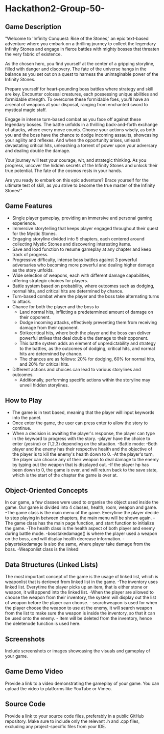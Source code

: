 # Hackathon2-Group-50-

## Game Description
"Welcome to 'Infinity Conquest: Rise of the Stones,' an epic text-based adventure where you embark on a thrilling journey to collect the legendary Infinity Stones and engage in fierce battles with mighty bosses that threaten the very fabric of existence.

As the chosen hero, you find yourself at the center of a gripping storyline, filled with danger and discovery. The fate of the universe hangs in the balance as you set out on a quest to harness the unimaginable power of the Infinity Stones.

Prepare yourself for heart-pounding boss battles where strategy and skill are key. Encounter colossal creatures, each possessing unique abilities and formidable strength. To overcome these formidable foes, you'll have an arsenal of weapons at your disposal, ranging from enchanted sword to mystical magic staff.

Engage in intense turn-based combat as you face off against these legendary bosses. The battle unfolds in a thrilling back-and-forth exchange of attacks, where every move counts. Choose your actions wisely, as both you and the boss have the chance to dodge incoming assaults, showcasing your agility and reflexes. And when the opportunity arises, unleash devastating critical hits, unleashing a torrent of power upon your adversary and dealing double the damage.

Your journey will test your courage, wit, and strategic thinking. As you progress, uncover the hidden secrets of the Infinity Stones and unlock their true potential. The fate of the cosmos rests in your hands.

Are you ready to embark on this epic adventure? Brace yourself for the ultimate test of skill, as you strive to become the true master of the Infinity Stones!"

## Game Features
- Single player gameplay, providing an immersive and personal gaming experience.
- Immersive storytelling that keeps player engaged throughout their quest for the Mystic Stones.
- Engaging storyline divided into 5 chapters, each centered around collecting Mystic Stones and discovering interesting items.
- Save and load function to resume gameplay at any chapter and keep track of progress.
- Progressive difficulty, intense boss battles against 3 powerful adversaries who becoming more powerful and dealing higher damage as the story unfolds.
- Wide selection of weapons, each with different damage capabilities, offering strategic choices for players.
- Battle system based on probability, where outcomes such as dodging, normal hits, and critical hits are determined by chance.
- Turn-based combat where the player and the boss take alternating turns to attack.
- Chance for both the player and the boss to
  - Land normal hits, inflicting a predetermined amount of damage on their opponent.
  - Dodge incoming attacks, effectively preventing them from receiving damage from their opponent.
  - Strikecritical hits, where both the player and the boss can deliver powerful strikes that deal double the damage to their opponent.
  - This battle system adds an element of unpredictability and strategy to the battles, as the outcomes of dodging, critical hits, and normal hits are determined by chance.
  - The chances are as follows: 20% for dodging, 60% for normal hits, and 20% for critical hits.
- Different actions and choices can lead to various storylines and outcomes.
	- Additionally, performing specific actions within the storyline may unveil hidden storylines.

## How to Play
- The game is in text based, meaning that the player will input keywords into the panel.
- Once enter the game, the user can press enter to allow the story to continue.
- When a decision is awaiting the player's response, the player can type in the keyword to progress with the story.
-player have the choice to enter (yes/no) or (1,2,3) depending on the situation. 
-Battle mode:
	-Both player and the enemy has their respective health and the objective of the player is to kill the enemy's health down to 0.
	-At the player's turn, the player can choose any of their weapon to deal damage to the enemy by typing out the weapon that is displayed out.
	-If the player hp has been down to 0, the game is over, and will return back to the save state, which is the start of the chapter the game is over at.


## Object-Oriented Concepts
In our game, a few classes were used to organise the object used inside the game. Our game is divided into 4 classes, health, room, weapon and game.
-The game class is the main menu of the game. Everytime the player decide to stop playing in between chapters, the main menu will be shown again.
-The game class has the main page function, and start function to initialize the game.
-The health class is the health aspect of both player and enemy during battle mode.
-bosstakedamage() is where the player used a weapon on the boss, and will display health decrease information.
-playertakedamage is also the same, where player take damage from the boss. 
-Weaponlist class is the linked 


## Data Structures (Linked Lists)
The most important concept of the game is the usage of linked list, which is weaponlist that is derieved from linked list in the game. 
	-The inventory uses linked list. Everytime the player picks up an item, that is either stone or weapon, it will append into the linked list.
	-When the player are allowed to choose the weapon from their inventory, the system will display out the list of weapon before the player can choose.
	- searchweapon is used for when the player choose the weapon to use at the enemy, it will search weapon from the list to make sure the weapon is inside the inventory, so that it can be used onto the enemy.
	- Item will be deleted from the inventory, hence the deletenode function is used here.

## Screenshots
Include screenshots or images showcasing the visuals and gameplay of your game.

## Game Demo Video
Provide a link to a video demonstrating the gameplay of your game. You can upload the video to platforms like YouTube or Vimeo.

## Source Code
Provide a link to your source code files, preferably in a public GitHub repository. Make sure to include only the relevant .h and .cpp files, excluding any project-specific files from your IDE.
